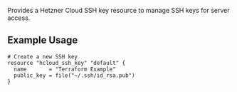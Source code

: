 Provides a Hetzner Cloud SSH key resource to manage SSH keys for server access.

## Example Usage

```hcl
# Create a new SSH key
resource "hcloud_ssh_key" "default" {
  name       = "Terraform Example"
  public_key = file("~/.ssh/id_rsa.pub")
}
```
